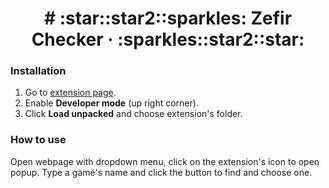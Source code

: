 <h1 align="center"># :star::star2::sparkles: Zefir Checker &middot; :sparkles::star2::star:</h1>

### Installation

 1. Go to [extension page](chrome://extensions/).
 2. Enable **Developer mode** (up right corner).
 3. Click **Load unpacked** and choose extension's folder.

### How to use

Open webpage with dropdown menu, click on the extension's icon to open popup. Type a game's name and click the button to find and choose one.
